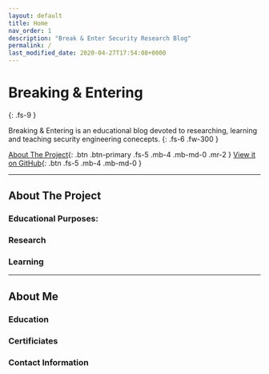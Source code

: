 ```yaml
---
layout: default
title: Home
nav_order: 1
description: "Break & Enter Security Research Blog"
permalink: /
last_modified_date: 2020-04-27T17:54:08+0000
---
```


# Breaking & Entering
{: .fs-9 }

Breaking & Entering is an educational blog devoted to researching, learning and teaching security engineering conecepts.
{: .fs-6 .fw-300 }

[About The Project](#about-the-project){: .btn .btn-primary .fs-5 .mb-4 .mb-md-0 .mr-2 } [View it on GitHub](https://github.com/EmmanuelChristianos/EmmanuelChristianos.github.io){: .btn .fs-5 .mb-4 .mb-md-0 }

---
## About The Project

### Educational Purposes:

### Research

### Learning
---
## About Me
### Education
### Certificiates
### Contact Information
